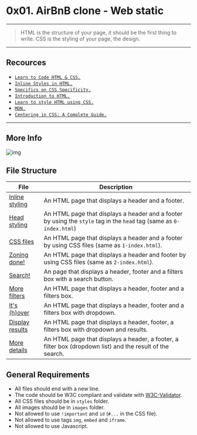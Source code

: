# 0x01. AirBnB clone - Web static
---
> HTML is the structure of your page, it should be the first thing to write. CSS is the styling of your page, the design.
---
## Recources
* [`Learn to Code HTML & CSS.`](https://learn.shayhowe.com/html-css/)
* [`Inline Styles in HTML.`](https://www.codecademy.com/article/html-inline-styles)
* [`Specifics on CSS Specificity.`](https://css-tricks.com/specifics-on-css-specificity/)
* [`Introduction to HTML.`](https://developer.mozilla.org/en-US/docs/Learn/HTML/Introduction_to_HTML)
* [`Learn to style HTML using CSS.`](https://developer.mozilla.org/en-US/docs/Learn/CSS)
* [`MDN.`](https://developer.mozilla.org/en-US/)
* [`Centering in CSS: A Complete Guide.`](https://css-tricks.com/centering-css-complete-guide/)
---
## More Info
![img](https://s3.amazonaws.com/intranet-projects-files/concepts/74/hbnb_step1.png)

## File Structure
|File | Description|
|---|---|
|[Inline styling](./0-index.html) | An HTML page that displays a header and a footer.|
|[Head styling](./1-index.html) | An HTML page that displays a header and a footer by using the `style` tag in the `head` tag (same as `0-index.html`)|
|[CSS files](./2-index.html) | An HTML page that displays a header and a footer by using CSS files (same as `1-index.html`).|
|[Zoning done!](./3-index.html) | An HTML page that displays a header and footer by using CSS files (same as `2-index.html`).|
|[Search!](./4-index.html) | An page that displays a header, footer and a filters box with a search button.|
|[More filters](./5-index.html) | An HTML page that displays a header, footer and a filters box.|
|[It's (h)over](./6-index.html) | An HTML page that displays a header, footer and a filters box with dropdown.|
|[Display results](./7-index.html) | An HTML page that displays a header, footer, a filters box with dropdown and results.|
|[More details](./8-index.html) | An HTML page that displays a header, a footer, a filter box (dropdown list) and the result of the search.|

## General Requirements
* All files should end with a new line.
* The code should be W3C compliant and validate with [W3C-Validator](https://github.com/alx-tools/W3C-Validator).
* All CSS files should be in `styles` folder.
* All images should be in `images` folder.
* Not allowed to use `!important` and `id` (`#...` in the CSS file).
* Not allowed to use tags `img`, `embed` and `iframe`.
* Not allowed to use Javascript.
